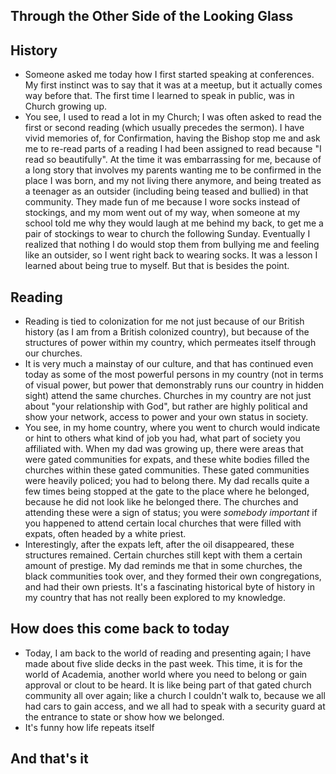 ## Through the Other Side of the Looking Glass

## History
- Someone asked me today how I first started speaking at conferences. My first instinct was to say that it was 
  at a meetup, but it actually comes way before that. The first time I learned to speak in public, was in Church growing up.
- You see, I used to read a lot in my Church; I was often asked to read the first or second reading (which usually precedes
  the sermon). I have vivid memories of, for Confirmation, having the Bishop stop me and ask me to re-read parts of a
  reading I had been assigned to read because "I read so beautifully". At the time it was embarrassing for me, because
  of a long story that involves my parents wanting me to be confirmed in the place I was born, and my not living there
  anymore, and being treated as a teenager as an outsider (including being teased and bullied) in that community. 
  They made fun of me because I wore socks instead of stockings, and my mom went out of my way, when someone at my school
  told me why they would laugh at me behind my back, to get me a pair of stockings to wear to church the following Sunday.
  Eventually I realized that nothing I do would stop them from bullying me and feeling like an outsider, so I went right
  back to wearing socks. It was a lesson I learned about being true to myself. But that is besides the point. 
  
## Reading
- Reading is tied to colonization for me not just because of our British history (as I am from a British colonized country),
  but because of the structures of power within my country, which permeates itself through our churches. 
- It is very much a mainstay of our culture, and that has continued even today as some of the most powerful persons in
  my country (not in terms of visual power, but power that demonstrably runs our country in hidden sight) attend the 
  same churches. Churches in my country are not just about "your relationship with God", but rather are highly 
  political and show your network, access to power and your own status in society.
- You see, in my home country, where you went to church would indicate or hint to others what kind of job you had,
  what part of society you affiliated with. When my dad was growing up, there were areas that were gated communities
  for expats, and these white bodies filled the churches within these gated communities. These gated communities were 
  heavily policed; you had to belong there. My dad recalls quite a few times being stopped at the gate to the place 
  where he belonged, because he did not look like he belonged there. The churches and attending these
  were a sign of status; you were *somebody important* if you happened to attend certain local churches that were filled
  with expats, often headed by a white priest. 
- Interestingly, after the expats left, after the oil disappeared, these structures remained. Certain churches still kept
  with them a certain amount of prestige. My dad reminds me that in some churches, the black communities took over, 
  and they formed their own congregations, and had their own priests. It's a fascinating historical byte of history in
  my country that has not really been explored to my knowledge.
  
## How does this come back to today
- Today, I am back to the world of reading and presenting again; I have made about five slide decks in the past week. 
  This time, it is for the world of Academia, another world where you need to belong or gain approval or clout to be heard. 
  It is like being part of that gated church community all over again; like a church I couldn't walk to, because we all 
  had cars to gain access, and we all had to speak with a security guard at the entrance to state or show how we belonged.
- It's funny how life repeats itself

## And that's it
  
  
  
